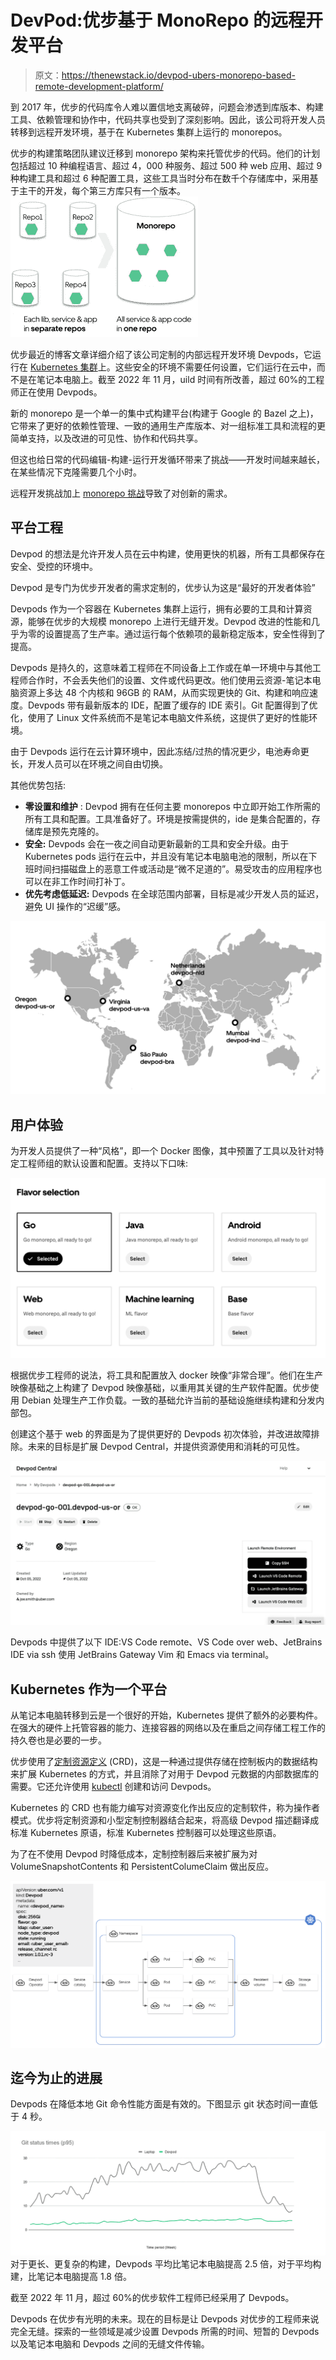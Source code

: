 # DevPod:优步基于 MonoRepo 的远程开发平台

> 原文：<https://thenewstack.io/devpod-ubers-monorepo-based-remote-development-platform/>

到 2017 年，优步的代码库令人难以置信地支离破碎，问题会渗透到库版本、构建工具、依赖管理和协作中，代码共享也受到了深刻影响。因此，该公司将开发人员转移到远程开发环境，基于在 Kubernetes 集群上运行的 monorepos。

优步的构建策略团队建议迁移到 monorepo 架构来托管优步的代码。他们的计划包括超过 10 种编程语言、超过 4，000 种服务、超过 500 种 web 应用、超过 9 种构建工具和超过 6 种配置工具，这些工具当时分布在数千个存储库中，采用基于主干的开发，每个第三方库只有一个版本。![](img/af66391495fa0f74060263f0d7910f74.png)

优步最近的博客文章详细介绍了该公司定制的内部远程开发环境 Devpods，它运行在 [Kubernetes 集群](https://thenewstack.io/what-does-it-take-to-manage-hundreds-of-kubernetes-clusters/)上。这些安全的环境不需要任何设置，它们运行在云中，而不是在笔记本电脑上。截至 2022 年 11 月，uild 时间有所改善，超过 60%的工程师正在使用 Devpods。

新的 monorepo 是一个单一的集中式构建平台(构建于 Google 的 Bazel 之上)，它带来了更好的依赖性管理、一致的通用生产库版本、对一组标准工具和流程的更简单支持，以及改进的可见性、协作和代码共享。

但这也给日常的代码编辑-构建-运行开发循环带来了挑战——开发时间越来越长，在某些情况下克隆需要几个小时。

远程开发挑战加上 [monorepo 挑战](https://thenewstack.io/engflow-bazel-and-more-for-faster-builds/)导致了对创新的需求。

## **平台工程**

Devpod 的想法是允许开发人员在云中构建，使用更快的机器，所有工具都保存在安全、受控的环境中。

Devpod 是专门为优步开发者的需求定制的，优步认为这是“最好的开发者体验”

Devpods 作为一个容器在 Kubernetes 集群上运行，拥有必要的工具和计算资源，能够在优步的大规模 monorepo 上进行无缝开发。Devpod 改进的性能和几乎为零的设置提高了生产率。通过运行每个依赖项的最新稳定版本，安全性得到了提高。

Devpods 是持久的，这意味着工程师在不同设备上工作或在单一环境中与其他工程师合作时，不会丢失他们的设置、文件或代码更改。他们使用云资源-笔记本电脑资源上多达 48 个内核和 96GB 的 RAM，从而实现更快的 Git、构建和响应速度。Devpods 带有最新版本的 IDE，配置了缓存的 IDE 索引。Git 配置得到了优化，使用了 Linux 文件系统而不是笔记本电脑文件系统，这提供了更好的性能环境。

由于 Devpods 运行在云计算环境中，因此冻结/过热的情况更少，电池寿命更长，开发人员可以在环境之间自由切换。

其他优势包括:

*   **零设置和维护** : Devpod 拥有在任何主要 monorepos 中立即开始工作所需的所有工具和配置。工具准备好了。环境是按需提供的，ide 是集合配置的，存储库是预先克隆的。
*   **安全:** Devpods 会在一夜之间自动更新最新的工具和安全升级。由于 Kubernetes pods 运行在云中，并且没有笔记本电脑电池的限制，所以在下班时间扫描磁盘上的恶意工件或活动是“微不足道的”。易受攻击的应用程序也可以在非工作时间打补丁。
*   **优先考虑低延迟:** Devpods 在全球范围内部署，目标是减少开发人员的延迟，避免 UI 操作的“迟缓”感。

![](img/5eeeea3147f8c5cd87c79c9968656bae.png)

## 用户体验

为开发人员提供了一种“风格”，即一个 Docker 图像，其中预置了工具以及针对特定工程师组的默认设置和配置。支持以下口味:

![](img/cedce8469a5652ba6bb05a130ec2d623.png)

根据优步工程师的说法，将工具和配置放入 docker 映像“非常合理”。他们在生产映像基础之上构建了 Devpod 映像基础，以重用其关键的生产软件配置。优步使用 Debian 处理生产工作负载。一致的基础允许当前的基础设施继续构建和分发内部包。

创建这个基于 web 的界面是为了提供更好的 Devpods 初次体验，并改进故障排除。未来的目标是扩展 Devpod Central，并提供资源使用和消耗的可见性。

![](img/5ea71e9a783571a061b2e27139508475.png)

Devpods 中提供了以下 IDE:VS Code remote、VS Code over web、JetBrains IDE via ssh 使用 JetBrains Gateway Vim 和 Emacs via terminal。

## **Kubernetes 作为一个平台**

从笔记本电脑转移到云是一个很好的开始，Kubernetes 提供了额外的必要构件。在强大的硬件上托管容器的能力、连接容器的网络以及在重启之间存储工程工作的持久卷也是必要的一步。

优步使用了[定制资源定义](https://thenewstack.io/kubernetes-crds-what-they-are-and-why-they-are-useful/) (CRD)，这是一种通过提供存储在控制板内的数据结构来扩展 Kubernetes 的方式，并且消除了对用于 Devpod 元数据的内部数据库的需要。它还允许使用 [kubectl](https://thenewstack.io/introduction-to-kubernetes-imperative-commands/) 创建和访问 Devpods。

Kubernetes 的 CRD 也有能力编写对资源变化作出反应的定制软件，称为操作者模式。优步将定制资源和小型定制控制器结合起来，将高级 Devpod 描述翻译成标准 Kubernetes 原语，标准 Kubernetes 控制器可以处理这些原语。

为了在不使用 Devpod 时降低成本，定制控制器后来被扩展为对 VolumeSnapshotContents 和 PersistentColumeClaim 做出反应。

![](img/8fffe443a2410528417dfeaa8a1b1982.png)

## **迄今为止的进展**

Devpods 在降低本地 Git 命令性能方面是有效的。下图显示 git 状态时间一直低于 4 秒。

![](img/fbca9eff4903da2176fd2dd5df4d054f.png)对于更长、更复杂的构建，Devpods 平均比笔记本电脑提高 2.5 倍，对于平均构建，比笔记本电脑提高 1.8 倍。

截至 2022 年 11 月，超过 60%的优步软件工程师已经采用了 Devpods。

Devpods 在优步有光明的未来。现在的目标是让 Devpods 对优步的工程师来说完全无缝。探索的一些领域是减少设置 Devpods 所需的时间、短暂的 Devpods 以及笔记本电脑和 Devpods 之间的无缝文件传输。

<svg xmlns:xlink="http://www.w3.org/1999/xlink" viewBox="0 0 68 31" version="1.1"><title>Group</title> <desc>Created with Sketch.</desc></svg>